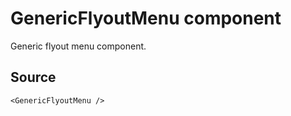 # GenericFlyoutMenu component

Generic flyout menu component.

## Source

    <GenericFlyoutMenu />
